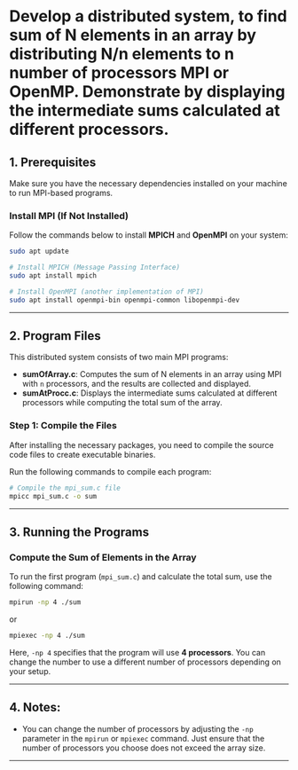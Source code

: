 # Develop a distributed system, to find sum of N elements in an array by distributing N/n elements to n number of processors MPI or OpenMP. Demonstrate by displaying the intermediate sums calculated at different processors.

## **1. Prerequisites**

Make sure you have the necessary dependencies installed on your machine to run MPI-based programs.

### **Install MPI (If Not Installed)**

Follow the commands below to install **MPICH** and **OpenMPI** on your system:

```bash
sudo apt update

# Install MPICH (Message Passing Interface)
sudo apt install mpich

# Install OpenMPI (another implementation of MPI)
sudo apt install openmpi-bin openmpi-common libopenmpi-dev
```

---

## **2. Program Files**

This distributed system consists of two main MPI programs:

* **sumOfArray.c**: Computes the sum of N elements in an array using MPI with `n` processors, and the results are collected and displayed.
* **sumAtProcc.c**: Displays the intermediate sums calculated at different processors while computing the total sum of the array.

### **Step 1: Compile the Files**

After installing the necessary packages, you need to compile the source code files to create executable binaries.

Run the following commands to compile each program:

```bash
# Compile the mpi_sum.c file
mpicc mpi_sum.c -o sum
```

---

## **3. Running the Programs**

### **Compute the Sum of Elements in the Array**

To run the first program (`mpi_sum.c`) and calculate the total sum, use the following command:

```bash
mpirun -np 4 ./sum
```

or

```bash
mpiexec -np 4 ./sum
```

Here, `-np 4` specifies that the program will use **4 processors**. You can change the number to use a different number of processors depending on your setup.

---

## **4. Notes:**

* You can change the number of processors by adjusting the `-np` parameter in the `mpirun` or `mpiexec` command. Just ensure that the number of processors you choose does not exceed the array size.

---